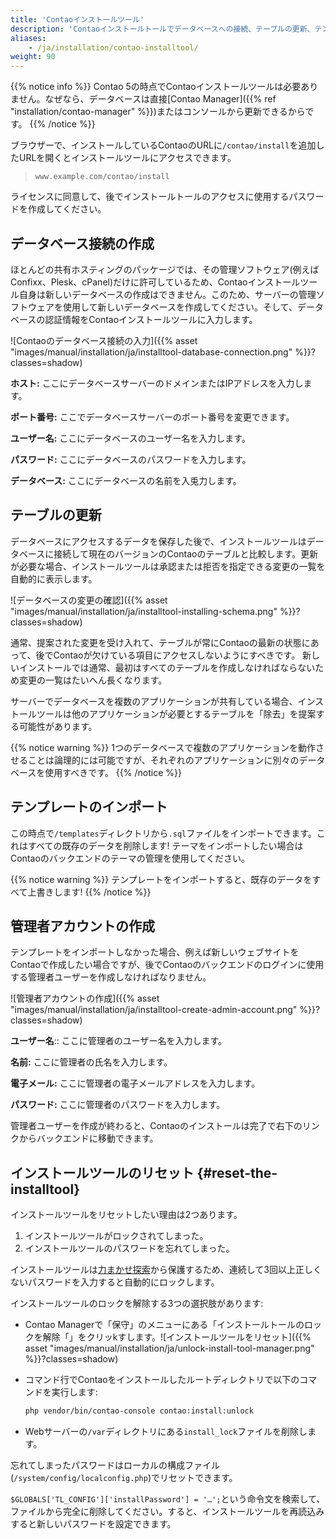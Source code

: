 ```yaml
---
title: 'Contaoインストールツール'
description: 'Contaoインストールトールでデータベースへの接続、テーブルの更新、テンプレートのインポート、管理者アカウントの作成を行えます。'
aliases:
    - /ja/installation/contao-installtool/
weight: 90
---
```


{{% notice info %}}
Contao 5の時点でContaoインストールツールは必要ありません。なぜなら、データベースは直接[Contao Manager]({{% ref "installation/contao-manager" %}})またはコンソールから更新できるからです。
{{% /notice %}}

ブラウザーで、インストールしているContaoのURLに`/contao/install`を追加したURLを開くとインストールツールにアクセスできます。

> `www.example.com/contao/install`

ライセンスに同意して、後でインストールトールのアクセスに使用するパスワードを作成してください。

## データベース接続の作成

ほとんどの共有ホスティングのパッケージでは、その管理ソフトウェア(例えばConfixx、Plesk、cPanel)だけに許可しているため、Contaoインストールツール自身は新しいデータベースの作成はできません。このため、サーバーの管理ソフトウェアを使用して新しいデータベースを作成してください。そして、データベースの認証情報をContaoインストールツールに入力します。

![Contaoのデータベース接続の入力]({{% asset "images/manual/installation/ja/installtool-database-connection.png" %}}?classes=shadow)

**ホスト:** ここにデータベースサーバーのドメインまたはIPアドレスを入力します。

**ポート番号:** ここでデータベースサーバーのポート番号を変更できます。

**ユーザー名:** ここにデータベースのユーザー名を入力します。

**パスワード:** ここにデータベースのパスワードを入力します。

**データベース:** ここにデータベースの名前を入兎力します。

## テーブルの更新

データベースにアクセスするデータを保存した後で、インストールツールはデータベースに接続して現在のバージョンのContaoのテーブルと比較します。更新が必要な場合、インストールツールは承認または拒否を指定できる変更の一覧を自動的に表示します。

![データベースの変更の確認]({{% asset "images/manual/installation/ja/installtool-installing-schema.png" %}}?classes=shadow)

通常、提案された変更を受け入れて、テーブルが常にContaoの最新の状態にあって、後でContaoが欠けている項目にアクセスしないようにすべきです。
新しいインストールでは通常、最初はすべてのテーブルを作成しなければならないため変更の一覧はたいへん長くなります。

サーバーでデータベースを複数のアプリケーションが共有している場合、インストールツールは他のアプリケーションが必要とするテーブルを「除去」を提案する可能性があります。

{{% notice warning %}}
1つのデータベースで複数のアプリケーションを動作させることは論理的には可能ですが、それぞれのアプリケーションに別々のデータベースを使用すべきです。
{{% /notice %}}

## テンプレートのインポート

この時点で`/templates`ディレクトリから`.sql`ファイルをインポートできます。これはすべての既存のデータを削除します!  テーマをインポートしたい場合はContaoのバックエンドのテーマの管理を使用してください。

{{% notice warning %}}
テンプレートをインポートすると、既存のデータをすべて上書きします!
{{% /notice %}}

## 管理者アカウントの作成

テンプレートをインポートしなかった場合、例えば新しいウェブサイトをContaoで作成したい場合ですが、後でContaoのバックエンドのログインに使用する管理者ユーザーを作成しなければなりません。

![管理者アカウントの作成]({{% asset "images/manual/installation/ja/installtool-create-admin-account.png" %}}?classes=shadow)

**ユーザー名**:: ここに管理者のユーザー名を入力します。

**名前:** ここに管理者の氏名を入力します。

**電子メール:** ここに管理者の電子メールアドレスを入力します。

**パスワード:** ここに管理者のパスワードを入力します。

管理者ユーザーを作成が終わると、Contaoのインストールは完了で右下のリンクからバックエンドに移動できます。

## インストールツールのリセット {#reset-the-installtool}

インストールツールをリセットしたい理由は2つあります。

1. インストールツールがロックされてしまった。
2. インストールツールのパスワードを忘れてしまった。

インストールツールは[力まかせ探索](https://ja.wikipedia.org/wiki/%E5%8A%9B%E3%81%BE%E3%81%8B%E3%81%9B%E6%8E%A2%E7%B4%A2)から保護するため、連続して3回以上正しくないパスワードを入力すると自動的にロックします。

インストールツールのロックを解除する3つの選択肢があります:

- Contao Managerで「保守」のメニューにある「インストールトールのロックを解除「」をクリッkすします。![インストールツールをリセット]({{% asset "images/manual/installation/ja/unlock-install-tool-manager.png" %}}?classes=shadow)
- コマンド行でContaoをインストールしたルートディレクトリで以下のコマンドを実行します:

  ```bash
  php vendor/bin/contao-console contao:install:unlock
  ```
- Webサーバーの`/var`ディレクトリにある`install_lock`ファイルを削除します。

忘れてしまったパスワードはローカルの構成ファイル(`/system/config/localconfig.php`)でリセットできます。

`$GLOBALS['TL_CONFIG']['installPassword'] = '…';`という命令文を検索して、ファイルから完全に削除してください。すると、インストールツールを再読込みすると新しいパスワードを設定できます。
